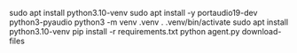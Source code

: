 sudo apt install python3.10-venv
sudo apt install -y portaudio19-dev python3-pyaudio
python3 -m venv .venv
. .venv/bin/activate
sudo apt install python3.10-venv
pip install -r requirements.txt
python agent.py download-files
